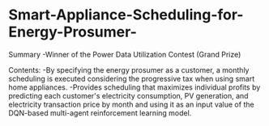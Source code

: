 # Smart-Appliance-Scheduling-for-Energy-Prosumer-

Summary
-Winner of the Power Data Utilization Contest (Grand Prize)

Contents:
-By specifying the energy prosumer as a customer, a monthly scheduling is executed considering the progressive tax when using smart home appliances.
-Provides scheduling that maximizes individual profits by predicting each customer's electricity consumption, PV generation, and electricity transaction price by month and using it as an input value of the DQN-based multi-agent reinforcement learning model.
